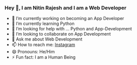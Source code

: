 ### Hey 👋, I am Nitin Rajesh and I am a Web Developer

[<i class="fab fa-discord"></i>](https://discord.gg/Y4enK3F9fW)

- 🔭  I’m currently working on becoming an App Developer
- 🌱  I’m currently learning Python
- 🤔  I’m looking for help with ... Python and App-Development
- 👯  I’m looking to collaborate on App Development
- 💬  Ask me about Web Development
- 📫  How to reach me: [Instagram](https://instagram.com/nitinx7)
- 😄  Pronouns: He/Him
- ⚡  Fun fact: I am a Human Being
